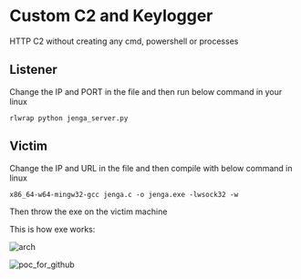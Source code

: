 # Custom C2 and Keylogger
HTTP C2 without creating any cmd, powershell or processes   
## Listener
Change the IP and PORT in the file and then run below command in your linux
```
rlwrap python jenga_server.py
```

## Victim
Change the IP and URL in the file and then compile with below command in linux 
```
x86_64-w64-mingw32-gcc jenga.c -o jenga.exe -lwsock32 -w
```
Then throw the exe on the victim machine


This is how exe works:


![arch](https://user-images.githubusercontent.com/45479002/205278255-a2782616-6b90-4a6a-af80-c329653c7889.png)


![poc_for_github](https://user-images.githubusercontent.com/45479002/205272116-fa17a9b3-2ba2-4f3b-8d4d-2c5ef19b8370.png)
